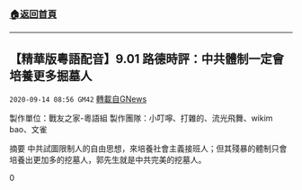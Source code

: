 ###  [:house:返回首頁](https://github.com/ourhimalayas/txt)
---

## 【精華版粵語配音】9.01 路德時評：中共體制一定會培養更多掘墓人
`2020-09-14 08:56 GM42` [轉載自GNews](https://gnews.org/zh-hant/354584/)

製作單位：戰友之家-粵語組
製作團隊：小叮嚀、打雜的、流光飛舞、wikim bao、文雀



摘要
中共試圖限制人的自由思想，來培養社會主義接班人；但其殘暴的體制只會培養出更加多的挖墓人，郭先生就是中共完美的挖墓人。

0
